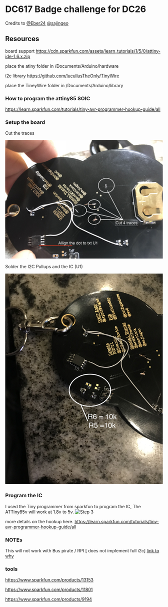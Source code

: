 # DC617 Badge challenge for DC26

Credits to [@Eber24](https://twitter.com/eber) [@sajingeo](https://github.com/sajingeo)


## Resources
board support https://cdn.sparkfun.com/assets/learn_tutorials/1/5/0/attiny-ide-1.6.x.zip


place the atiny folder in /Documents/Arduino/hardware


i2c library https://github.com/lucullusTheOnly/TinyWire

place the TineyWire folder in /Documents/Arduino/library

### How to program the attiny85 SOIC 
https://learn.sparkfun.com/tutorials/tiny-avr-programmer-hookup-guide/all

### Setup the board

Cut the traces


![Step 1](img/img1.jpg)

Solder the I2C Pullups and the IC (U1)


![Step 2](img/img2.jpg)

### Program the IC
I used the Tiny programmer from sparkfun to program the IC, The ATTiny85v will work at 1.8v to 5v.
![Step 3](img/img3.JPG)

more details on the hookup here.
https://learn.sparkfun.com/tutorials/tiny-avr-programmer-hookup-guide/all

### NOTEs
This will not work with Bus pirate / RPI [ does not implement full i2c] [link to why](https://github.com/rambo/TinyWire)

### tools
https://www.sparkfun.com/products/13153

https://www.sparkfun.com/products/11801

https://www.sparkfun.com/products/9194
